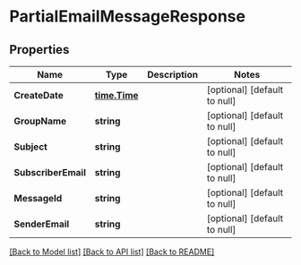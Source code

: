 # PartialEmailMessageResponse

## Properties
Name | Type | Description | Notes
------------ | ------------- | ------------- | -------------
**CreateDate** | [**time.Time**](time.Time.md) |  | [optional] [default to null]
**GroupName** | **string** |  | [optional] [default to null]
**Subject** | **string** |  | [optional] [default to null]
**SubscriberEmail** | **string** |  | [optional] [default to null]
**MessageId** | **string** |  | [optional] [default to null]
**SenderEmail** | **string** |  | [optional] [default to null]

[[Back to Model list]](../README.md#documentation-for-models) [[Back to API list]](../README.md#documentation-for-api-endpoints) [[Back to README]](../README.md)


